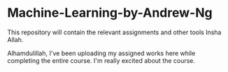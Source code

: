 # Machine-Learning-by-Andrew-Ng
This repository will contain the relevant assignments and other tools  Insha Allah.

Alhamdulillah, I've been uploading my assigned works here while completing the entire course. 
I'm really excited about the course.
